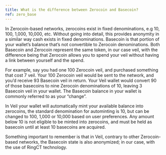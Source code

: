 ```yaml
---
title: What is the difference between Zerocoin and Basecoin?
ref: zero_base
---
```

In Zerocoin-based networks, zerocoins exist in fixed denominations, e.g 10, 100, 1,000, 10,000, etc. Without going into detail, this provides anonymity in a similar way cash exists in fixed denominations. Basecoin is that portion of your wallet’s balance that’s not convertible to Zerocoin denominations. Both Basecoin and Zerocoin represent the same token, in our case veil, with the difference being that Zerocoin allows you to spend your veil without having a link between yourself and the spend.

For example, say you had one 100 Zerocoin veil, and purchased something that cost 7 veil. Your 100 Zerocoin veil would be sent to the network, and you’d receive 93 Basecoin veil in return. Your Veil wallet would convert 90 of those basecoins to nine Zerocoin denominations of 10, leaving 3 Basecoin veil in your wallet. The Basecoin balance in your wallet is commonly referred to as your “change”.

In Veil your wallet will automatically mint your available balance into zerocoins, the standard denomination for autominting is 10, but can be changed to 100, 1,000 or 10,000 based on user preferences. Any amount below 10 is not eligible to be minted into zerocoins, and must be held as basecoin until at least 10 basecoins are acquired.

Something important to remember is that in Veil, contrary to other Zerocoin-based networks, the Basecoin state is also anonymized; in our case, with the use of RingCT technology.